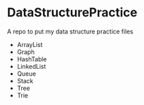 # DataStructurePractice <br>
A repo to put my data structure practice files

* ArrayList
* Graph
* HashTable
* LinkedList
* Queue
* Stack
* Tree
* Trie

